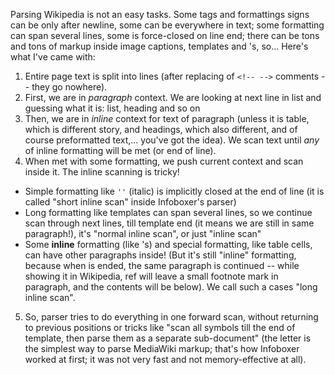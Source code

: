 Parsing Wikipedia is not an easy tasks. Some tags and formattings signs
can be only after newline, some can be everywhere in text; some formatting
can span several lines, some is force-closed on line end; there can be
tons and tons of markup inside image captions, templates and <ref>'s, so...
Here's what I've came with:

1. Entire page text is split into lines (after replacing of `<!-- -->`
  comments -- they go nowhere).
2. First, we are in *paragraph* context. We are looking at next line in
  list and guessing what it is: list, heading and so on
3. Then, we are in *inline* context for text of paragraph (unless it is
  table, which is different story, and headings, which also different,
  and of course preformatted text,... you've got the idea). We scan text
  until *any* of inline formatting will be met (or end of line).
4. When met with some formatting, we push current context and scan inside
  it. The inline scanning is tricky!
  * Simple formatting like `''` (italic) is implicitly closed at the end
    of line (it is called "short inline scan" inside Infoboxer's parser)
  * Long formatting like templates can span several lines, so we continue
    scan through next lines, till template end (it means we are still in
    same paragraph!), it's "normal inline scan", or just "inline scan"
  * Some __inline__ formatting (like <ref>'s) and special formatting,
    like table cells, can have other paragraphs inside! (But it's still
    "inline" formatting, because when <ref> is ended, the same paragraph
    is continued -- while showing it in Wikipedia, ref will leave a small
    footnote mark in paragraph, and the contents will be below). We call
    such a cases "long inline scan".
5. So, parser tries to do everything in one forward scan, without returning
  to previous positions or tricks like "scan all symbols till the end of
  template, then parse them as a separate sub-document" (the letter is
  the simplest way to parse MediaWiki markup; that's how Infoboxer worked
  at first; it was not very fast and not memory-effective at all).
  
